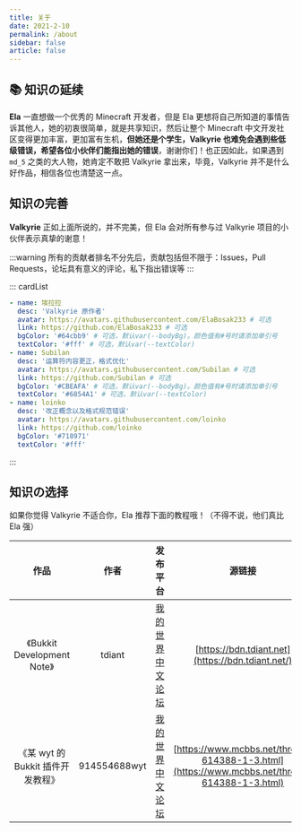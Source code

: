 ```yaml
---
title: 关于
date: 2021-2-10
permalink: /about
sidebar: false
article: false
---
```


## 📚 知识の延续

**Ela** 一直想做一个优秀的 Minecraft 开发者，但是 Ela 更想将自己所知道的事情告诉其他人，她的初衷很简单，就是共享知识，然后让整个 Minecraft 中文开发社区变得更加丰富，更加富有生机，**但她还是个学生，Valkyrie 也难免会遇到些低级错误，希望各位小伙伴们能指出她的错误**，谢谢你们！也正因如此，如果遇到 `md_5` 之类的大人物，她肯定不敢把 Valkyrie 拿出来，毕竟，Valkyrie 并不是什么好作品，相信各位也清楚这一点。

## 知识の完善

**Valkyrie** 正如上面所说的，并不完美，但 Ela 会对所有参与过 Valkyrie 项目的小伙伴表示真挚的谢意！

:::warning 所有的贡献者排名不分先后，贡献包括但不限于：Issues，Pull Requests，论坛具有意义的评论，私下指出错误等
:::

::: cardList
```yaml
- name: 埃拉拉
  desc: 'Valkyrie 原作者'
  avatar: https://avatars.githubusercontent.com/ElaBosak233 # 可选
  link: https://github.com/ElaBosak233 # 可选
  bgColor: '#64cbb9' # 可选，默认var(--bodyBg)。颜色值有#号时请添加单引号
  textColor: '#fff' # 可选，默认var(--textColor)
- name: Subilan
  desc: '运算符内容更正，格式优化'
  avatar: https://avatars.githubusercontent.com/Subilan # 可选
  link: https://github.com/Subilan # 可选
  bgColor: '#CBEAFA' # 可选，默认var(--bodyBg)。颜色值有#号时请添加单引号
  textColor: '#6854A1' # 可选，默认var(--textColor)
- name: loinko
  desc: '改正概念以及格式规范错误'
  avatar: https://avatars.githubusercontent.com/loinko
  link: https://github.com/loinko
  bgColor: '#718971'
  textColor: '#fff'
```
:::

## 知识の选择

如果你觉得 Valkyrie 不适合你，Ela 推荐下面的教程哦！（不得不说，他们真比 Ela 强）

作品|作者|发布平台|源链接
:-:|:-:|:-:|:-:
《Bukkit Development Note》|tdiant|[我的世界中文论坛](https://www.mcbbs.net/thread-808820-1-8.html)|[https://bdn.tdiant.net](https://bdn.tdiant.net/)
《某 wyt 的 Bukkit 插件开发教程》|914554688wyt|[我的世界中文论坛](https://www.mcbbs.net/thread-614388-1-3.html)|[https://www.mcbbs.net/thread-614388-1-3.html](https://www.mcbbs.net/thread-614388-1-3.html)

